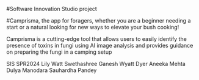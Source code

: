 #Software Innovation Studio project

#Camprisma, the app for foragers, whether you are a beginner needing a start or a natural looking for new ways to elevate your bush cooking!

Camprisma is a cutting-edge tool that allows users to easily identify the presence of toxins in fungi using AI image analysis and provides guidance on preparing the fungi in a camping setup

SIS SPR2024
Lily Watt
Swethashree Ganesh
Wyatt Dyer
Aneeka Mehta
Dulya Manodara
Sauhardha Pandey
